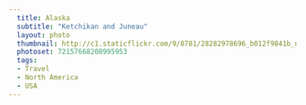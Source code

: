 ```yaml
---
  title: Alaska
  subtitle: "Ketchikan and Juneau"
  layout: photo
  thumbnail: http://c1.staticflickr.com/9/8781/28282978696_b012f9841b_n.jpg
  photoset: 72157668208995953
  tags:
  - Travel
  - North America
  - USA
---
```

